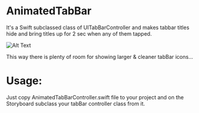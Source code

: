 # AnimatedTabBar
It's a Swift subclassed class of UITabBarController and makes tabbar titles hide and bring titles up for 2 sec when any of them tapped.

![Alt Text](https://github.com/UzumakiAlfredo/AnimatedTabBar/blob/master/480.gif)


This way there is plenty of room for showing larger & cleaner tabBar icons...

# Usage:

Just copy AnimatedTabBarController.swift file to your project and on the Storyboard subclass your tabBar controller class from it.
